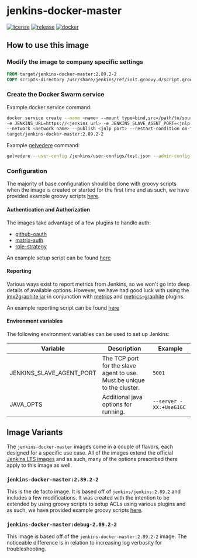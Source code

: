 # jenkins-docker-master

[![license](https://img.shields.io/github/license/mashape/apistatus.svg)](LICENSE)
[![release](https://img.shields.io/github/release/target/jenkins-docker-master.svg)](https://github.com/target/jenkins-docker-master/releases/latest)
[![docker](https://img.shields.io/docker/automated/target/jenkins-docker-master.svg)](https://hub.docker.com/r/target/jenkins-docker-master)

## How to use this image

### Modify the image to company specific settings

  ```dockerfile
  FROM target/jenkins-docker-master:2.89.2-2
  COPY scripts-directory /usr/share/jenkins/ref/init.groovy.d/script.groovy
  ```

### Create the Docker Swarm service

  Example docker service command:

  ```bash
  docker service create --name <name> --mount type=bind,src=/path/to/source,dst=/var/jenkins_home
  -e JENKINS_URL=https://<jenkins url> -e JENKINS_SLAVE_AGENT_PORT=<jnlp port>
  --network <network name> --publish <jnlp port> --restart-condition on-failure
  target/jenkins-docker-master:2.89.2-2
  ```

  Example [gelvedere](https://github.com/target/gelvedere) command:

  ```bash
  gelvedere --user-config /jenkins/user-configs/test.json --admin-config /jenkins/admin-configs/test.json --domain acme.com
  ```

### Configuration

The majority of base configuration should be done with groovy scripts when the image is created or started for the first time and as such, we have provided example groovy scripts [here](https://github.com/target/jenkins-docker-master/blob/master/examples).

#### Authentication and Authorization

The images take advantage of a few plugins to handle auth:

- [github-oauth](https://plugins.jenkins.io/github-oauth)
- [matrix-auth](https://plugins.jenkins.io/matrix-auth)
- [role-strategy](https://plugins.jenkins.io/role-strategy)

An example setup script can be found [here](https://github.com/target/jenkins-docker-master/blob/master/examples/files/setup_security.groovy)

#### Reporting

  Various ways exist to report metrics from Jenkins, so we won't go into deep details of available options. However, we have had good luck with using the [jmx2graphite jar](https://github.com/logzio/jmx2graphite) in conjunction with [metrics](https://plugins.jenkins.io/metrics) and [metrics-graphite](https://plugins.jenkins.io/metrics-graphite) plugins.

  An example reporting script can be found [here](https://github.com/target/jenkins-docker-master/blob/master/examples/files/setup_reporting.groovy)

#### Environment variables

The following environment variables can be used to set up Jenkins:

| Variable                 | Description | Example |
| ------------------------ | ----------- | ------- |
| JENKINS_SLAVE_AGENT_PORT | The TCP port for the slave agent to use. Must be unique to the cluster. | `5001` |
| JAVA_OPTS | Additional java options for running. | `--server -XX:+UseG1GC` |

## Image Variants

The `jenkins-docker-master` images come in a couple of flavors, each designed for a specific use case. All of the images extend the official [Jenkins LTS images](https://hub.docker.com/r/jenkins/jenkins)
and as such, many of the options prescribed there apply to this image as well.

### `jenkins-docker-master:2.89.2-2`

This is the de facto image. It is based off of `jenkins/jenkins:2.89.2` and includes a few modifications. It was created with the intention to be extended by using groovy scripts to setup ACLs using various plugins and as such, we have provided example groovy scripts [here](https://github.com/target/jenkins-docker-master/blob/master/examples).

### `jenkins-docker-master:debug-2.89.2-2`

This image is based off of the `jenkins-docker-master:2.89.2-2` image. The noticeable difference is in relation to increasing log verbosity for troubleshooting.
